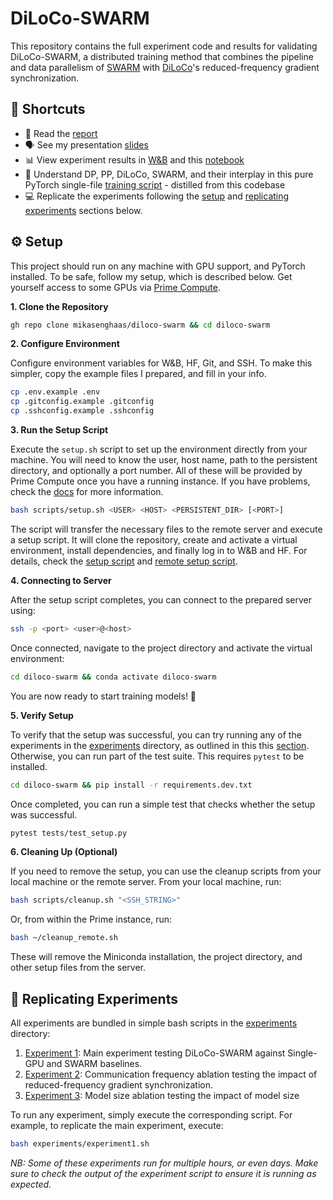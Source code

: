 # DiLoCo-SWARM

This repository contains the full experiment code and results for validating DiLoCo-SWARM, a distributed training method that combines the pipeline and data parallelism of [SWARM](https://arxiv.org/abs/2301.11913) with [DiLoCo](https://arxiv.org/abs/2311.08105)'s reduced-frequency gradient synchronization.

## 🔗 Shortcuts

- 📄 Read the [report](report.pdf)
- 🗣️ See my presentation [slides](https://docs.google.com/presentation/d/1QVSvN9tnBtOj6ur6uI9QgId63T3R2TkK1fA7dqz8z00/edit?usp=sharing)
- 📊 View experiment results in [W&B](https://wandb.ai/mikasenghaas/diloco-swarm) and this  [notebook](notebooks/3.0-results.ipynb)
- 🧠 Understand DP, PP, DiLoCo, SWARM, and their interplay in this pure PyTorch single-file [training script]() - distilled from this codebase
- 💻 Replicate the experiments following the [setup](#setup) and [replicating experiments](#replicating-experiments) sections below.


## ⚙️ Setup

This project should run on any machine with GPU support, and PyTorch installed. To be safe, follow my setup, which is described below. Get yourself access to some GPUs via [Prime Compute](https://www.app.primeintellect.com/).

**1. Clone the Repository**

```bash
gh repo clone mikasenghaas/diloco-swarm && cd diloco-swarm
```

**2. Configure Environment**

Configure environment variables for W&B, HF, Git, and SSH. To make this simpler, copy the example files I prepared, and fill in your info.

```bash
cp .env.example .env
cp .gitconfig.example .gitconfig
cp .sshconfig.example .sshconfig
```

**3. Run the Setup Script**

Execute the `setup.sh` script to set up the environment directly from your machine. You will need to know the user, host name, path to the persistent directory, and optionally a port number. All of these will be provided by Prime Compute once you have a running instance. If you have problems, check the [docs](https://docs.primeintellect.ai/quickstart) for more information.

```bash
bash scripts/setup.sh <USER> <HOST> <PERSISTENT_DIR> [<PORT>]
```

The script will transfer the necessary files to the remote server and execute a setup script. It will clone the repository, create and activate a virtual environment, install dependencies, and finally log in to W&B and HF. For details, check the [setup script](scripts/setup.sh) and [remote setup script](scripts/setup_remote.sh).

**4. Connecting to Server**

After the setup script completes, you can connect to the prepared server using:

```bash
ssh -p <port> <user>@<host>
```

Once connected, navigate to the project directory and activate the virtual environment:

```bash
cd diloco-swarm && conda activate diloco-swarm
```

You are now ready to start training models! 🚀

**5. Verify Setup**

To verify that the setup was successful, you can try running any of the experiments in the [experiments](experiments) directory, as outlined in this this [section](#replicating-experiments). Otherwise, you can run part of the test suite. This requires `pytest` to be installed.

```bash
cd diloco-swarm && pip install -r requirements.dev.txt
```

Once completed, you can run a simple test that checks whether the setup was successful.

```bash
pytest tests/test_setup.py
```


**6. Cleaning Up (Optional)**

If you need to remove the setup, you can use the cleanup scripts from your local machine or the remote server. From your local machine, run:

```bash
bash scripts/cleanup.sh "<SSH_STRING>"
```

Or, from within the Prime instance, run:

```bash
bash ~/cleanup_remote.sh
```

These will remove the Miniconda installation, the project directory, and other setup files from the server.

## 🚀 Replicating Experiments

All experiments are bundled in simple bash scripts in the
[experiments](experiments) directory:

1. [Experiment 1](): Main experiment testing DiLoCo-SWARM against Single-GPU and SWARM baselines.
2. [Experiment 2](): Communication frequency ablation testing the impact of reduced-frequency gradient synchronization.
3. [Experiment 3](): Model size ablation testing the impact of model size 

To run any experiment, simply execute the corresponding script. For example, to
replicate the main experiment, execute:

```bash
bash experiments/experiment1.sh
```

*NB: Some of these experiments run for multiple hours, or even days. Make sure to check the output of the experiment script to ensure it is running as expected.*